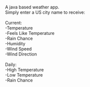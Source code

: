 A java based weather app. <br/>
Simply enter a US city name to receive: <br/>
<br/>
Current: <br/>
-Temperature <br/>
-Feels Like Temperature <br/>
-Rain Chance <br/>
-Humidity <br/>
-Wind Speed <br/>
-Wind Direction <br/>
<br/>
Daily: <br/>
-High Temperature <br/>
-Low Temperature <br/>
-Rain Chance

